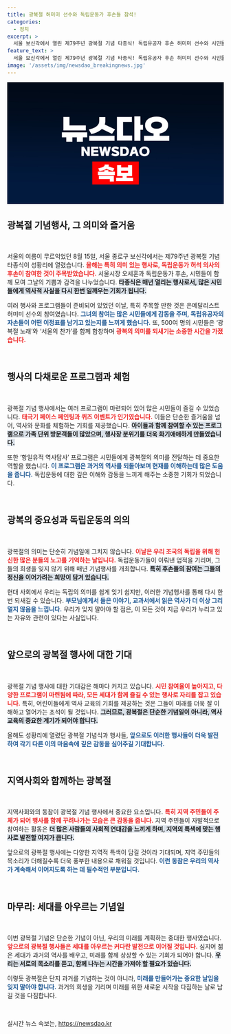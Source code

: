 ```yaml
---
title: 광복절 허미미 선수와 독립운동가 후손들 참석!
categories:
  - 정치
excerpt: >
  서울 보신각에서 열린 제79주년 광복절 기념 타종식! 독립유공자 후손 허미미 선수와 시민들이 함께한 감동적인 순간들을 확인하세요. 광복의 의미를 되새기는 다채로운 행사 현장 속으로!
feature_text: >
  서울 보신각에서 열린 제79주년 광복절 기념 타종식! 독립유공자 후손 허미미 선수와 시민들이 함께한 감동적인 순간들을 확인하세요. 광복의 의미를 되새기는 다채로운 행사 현장 속으로!
image: '/assets/img/newsdao_breakingnews.jpg'
---
```


<p><img src="/assets/img/newsdao_breakingnews.jpg" alt="koreaapp 속보" /></p>

<h2 data-ke-size="size26">광복절 기념행사, 그 의미와 즐거움</h2>

<p data-ke-size="size16">&nbsp;</p>

<p>서울의 여름이 무르익었던 8월 15일, 서울 종로구 보신각에서는 제79주년 광복절 기념 타종식이 성황리에 열렸습니다. <b><span style="color: #ee2323;">올해는 특히 의미 있는 행사로, 독립운동가 허석 의사의 후손이 참여한 것이 주목받았습니다.</span></b> 서울시장 오세훈과 독립운동가 후손, 시민들이 함께 모여 그날의 기쁨과 감격을 나누었습니다. <b><span style="background-color: #21538527;">타종식은 매년 열리는 행사로서, 많은 시민들에게 역사적 사실을 다시 한번 일깨우는 기회가 됩니다.</span></b></p>

<p>여러 행사와 프로그램들이 준비되어 있었던 이날, 특히 주목할 만한 것은 은메달리스트 허미미 선수의 참여였습니다. <b><span style="color: #1a5490;">그녀의 참여는 많은 시민들에게 감동을 주며, 독립유공자의 자손들이 어떤 이정표를 남기고 있는지를 느끼게 했습니다.</span></b> 또, 500여 명의 시민들은 ‘광복절 노래’와 ‘서울의 찬가’를 함께 합창하며 <b><span style="color: #ee2323;">광복의 의미를 되새기는 소중한 시간을 가졌습니다.</span></b></p>

<p data-ke-size="size16">&nbsp;</p>

<h2 data-ke-size="size26">행사의 다채로운 프로그램과 체험</h2>

<p data-ke-size="size16">&nbsp;</p>

<p>광복절 기념 행사에서는 여러 프로그램이 마련되어 있어 많은 시민들이 즐길 수 있었습니다. <b><span style="color: #ee2323;">태극기 페이스 페인팅과 퀴즈 이벤트가 인기였습니다.</span></b> 이들은 단순한 즐거움을 넘어, 역사와 문화를 체험하는 기회를 제공했습니다. <b><span style="background-color: #21538527;">아이들과 함께 참여할 수 있는 프로그램으로 가족 단위 방문객들이 많았으며, 행사장 분위기를 더욱 화기애애하게 만들었습니다.</span></b></p>

<p>또한 ‘항일유적 역사답사’ 프로그램은 시민들에게 광복절의 의미를 전달하는 데 중요한 역할을 했습니다. <b><span style="color: #1a5490;">이 프로그램은 과거의 역사를 되돌아보며 현재를 이해하는데 많은 도움을 줍니다.</span></b> 독립운동에 대한 깊은 이해와 감동을 느끼게 해주는 소중한 기회가 되었습니다.</p>

<p data-ke-size="size16">&nbsp;</p>

<h2 data-ke-size="size26">광복의 중요성과 독립운동의 의의</h2>

<p data-ke-size="size16">&nbsp;</p>

<p>광복절의 의미는 단순히 기념일에 그치지 않습니다. <b><span style="color: #ee2323;">이날은 우리 조국의 독립을 위해 헌신한 많은 분들의 노고를 기억하는 날입니다.</span></b> 독립운동가들이 이뤄낸 업적을 기리며, 그들의 희생을 잊지 않기 위해 매년 기념행사를 개최합니다. <b><span style="background-color: #21538527;">특히 후손들의 참여는 그들의 정신을 이어가려는 희망이 담겨 있습니다.</span></b></p>

<p>현대 사회에서 우리는 독립의 의미를 쉽게 잊기 쉽지만, 이러한 기념행사를 통해 다시 한번 되새길 수 있습니다. <b><span style="color: #1a5490;">부모님에게서 들은 이야기, 교과서에서 읽은 역사가 더 이상 그리 멀지 않음을 느낍니다.</span></b> 우리가 잊지 말아야 할 점은, 이 모든 것이 지금 우리가 누리고 있는 자유와 관련이 있다는 사실입니다.</p>

<p data-ke-size="size16">&nbsp;</p>

<h2 data-ke-size="size26">앞으로의 광복절 행사에 대한 기대</h2>

<p data-ke-size="size16">&nbsp;</p>

<p>광복절 기념 행사에 대한 기대감은 해마다 커지고 있습니다. <b><span style="color: #ee2323;">시민 참여율이 높아지고, 다양한 프로그램이 마련됨에 따라, 모든 세대가 함께 즐길 수 있는 행사로 자리를 잡고 있습니다.</span></b> 특히, 어린이들에게 역사 교육의 기회를 제공하는 것은 그들이 미래를 더욱 잘 이해하고 열어가는 초석이 될 것입니다. <b><span style="background-color: #21538527;">그러므로, 광복절은 단순한 기념일이 아니라, 역사 교육의 중요한 계기가 되어야 합니다.</span></b></p>

<p>올해도 성황리에 열렸던 광복절 기념식과 행사들, <b><span style="color: #1a5490;">앞으로도 이러한 행사들이 더욱 발전하여 각기 다른 이의 마음속에 깊은 감동을 심어주길 기대합니다.</span></b></p>

<p data-ke-size="size16">&nbsp;</p>

<h2 data-ke-size="size26">지역사회와 함께하는 광복절</h2>

<p data-ke-size="size16">&nbsp;</p>

<p>지역사회와의 동참이 광복절 기념 행사에서 중요한 요소입니다. <b><span style="color: #ee2323;">특히 지역 주민들이 주체가 되어 행사를 함께 꾸려나가는 모습은 큰 감동을 줍니다.</span></b> 지역 주민들이 자발적으로 참여하는 활동은 <b><span style="background-color: #21538527;">더 많은 사람들의 사회적 연대감을 느끼게 하며, 지역의 특색에 맞는 행사로 발전할 여지가 큽니다.</span></b> </p>

<p>앞으로의 광복절 행사에는 다양한 지역적 특색이 담길 것이라 기대되며, 지역 주민들의 목소리가 더해질수록 더욱 풍부한 내용으로 채워질 것입니다. <b><span style="color: #1a5490;">이런 동참은 우리의 역사가 계속해서 이어지도록 하는 데 필수적인 부분입니다.</span></b></p>

<p data-ke-size="size16">&nbsp;</p>

<h2 data-ke-size="size26">마무리: 세대를 아우르는 기념일</h2>

<p data-ke-size="size16">&nbsp;</p>

<p>이번 광복절 기념은 단순한 기념이 아닌, 우리의 미래를 계획하는 중대한 행사였습니다. <b><span style="color: #ee2323;">앞으로의 광복절 행사들은 세대를 아우르는 커다란 발전으로 이어질 것입니다.</span></b> 심지어 젊은 세대가 과거의 역사를 배우고, 미래를 함께 상상할 수 있는 기회가 되어야 합니다. <b><span style="background-color: #21538527;">우리는 서로의 목소리를 듣고, 함께 나누는 시간을 가져야 할 필요가 있습니다.</span></b> </p>

<p>이렇듯 광복절은 단지 과거를 기념하는 것이 아니라, <b><span style="color: #1a5490;">미래를 만들어가는 중요한 날임을 잊지 말아야 합니다.</span></b> 과거의 희생을 기리며 미래를 위한 새로운 시작을 다짐하는 날로 남길 것을 다짐합니다.</p>

<p data-ke-size="size16">&nbsp;</p>
실시간 뉴스 속보는, <a href="https://newsdao.kr" rel="dofollow">https://newsdao.kr</a>


